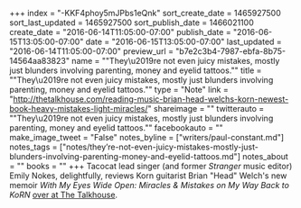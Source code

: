 +++
index = "-KKF4phoy5mJPbs1eQnk"
sort_create_date = 1465927500
sort_last_updated = 1465927500
sort_publish_date = 1466021100
create_date = "2016-06-14T11:05:00-07:00"
publish_date = "2016-06-15T13:05:00-07:00"
date = "2016-06-15T13:05:00-07:00"
last_updated = "2016-06-14T11:05:00-07:00"
preview_url = "b7e2c3b4-7987-ebfa-8b75-14564aa83823"
name = "\"They\u2019re not even juicy mistakes, mostly just blunders involving parenting, money and eyelid tattoos.\""
title = "\"They\u2019re not even juicy mistakes, mostly just blunders involving parenting, money and eyelid tattoos.\""
type = "Note"
link = "http://thetalkhouse.com/reading-music-brian-head-welchs-korn-newest-book-heavy-mistakes-light-miracles/"
shareimage = ""
twitterauto = "\"They\u2019re not even juicy mistakes, mostly just blunders involving parenting, money and eyelid tattoos.\""
facebookauto = ""
make_image_tweet = "False"
notes_byline = ["writers/paul-constant.md"]
notes_tags = ["notes/they’re-not-even-juicy-mistakes-mostly-just-blunders-involving-parenting-money-and-eyelid-tattoos.md"]
notes_about = ""
books = ""
+++
Tacocat lead singer (and former *Stranger* music editor) Emily Nokes, delightfully, reviews Korn guitarist Brian "Head" Welch's new memoir *With My Eyes Wide Open: Miracles & Mistakes on My Way Back to KoRN* [over at The Talkhouse](http://thetalkhouse.com/reading-music-brian-head-welchs-korn-newest-book-heavy-mistakes-light-miracles/).